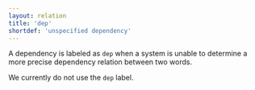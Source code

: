 ```yaml
---
layout: relation
title: 'dep'
shortdef: 'unspecified dependency'
---
```


A dependency is labeled as `dep` when a system is unable to determine a more precise dependency relation between two words.

We currently do not use the `dep` label.
